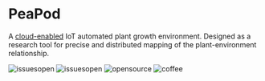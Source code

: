 # PeaPod

A [cloud-enabled](https://github.com/openformtech/cloudponics-app/) IoT automated plant growth environment. Designed as a research tool for precise and distributed mapping of the plant-environment relationship.

<!-- TODO: Build statuses? etc. -->

![issuesopen](https://img.shields.io/github/issues/utagritech/peapod) ![issuesopen](https://img.shields.io/github/issues-closed/utagritech/peapod) ![opensource](https://img.shields.io/badge/open-source-red) ![coffee](https://img.shields.io/badge/powered%20by-coffee-brown)